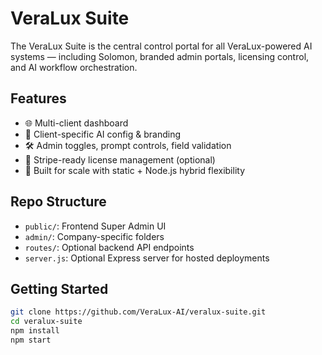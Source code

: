 # VeraLux Suite

The VeraLux Suite is the central control portal for all VeraLux-powered AI systems — including Solomon, branded admin portals, licensing control, and AI workflow orchestration.

## Features

- 🌐 Multi-client dashboard
- 🧠 Client-specific AI config & branding
- 🛠 Admin toggles, prompt controls, field validation
- 🔐 Stripe-ready license management (optional)
- 🚀 Built for scale with static + Node.js hybrid flexibility

## Repo Structure

- `public/`: Frontend Super Admin UI
- `admin/`: Company-specific folders
- `routes/`: Optional backend API endpoints
- `server.js`: Optional Express server for hosted deployments

## Getting Started

```bash
git clone https://github.com/VeraLux-AI/veralux-suite.git
cd veralux-suite
npm install
npm start
```
